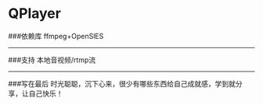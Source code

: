 # QPlayer

###依赖库
ffmpeg+OpenSlES 
***
###支持
本地音视频/rtmp流
***
###写在最后
时光聪聪，沉下心来，很少有哪些东西给自己成就感，学到就分享，让自己快乐！

